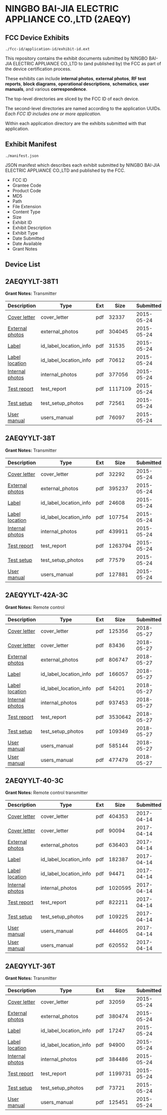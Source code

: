 # NINGBO BAI-JIA ELECTRIC APPLIANCE CO.,LTD (2AEQY)
## FCC Device Exhibits

```
./fcc-id/application-id/exhibit-id.ext
```

This repository contains the exhibit documents submitted by NINGBO BAI-JIA ELECTRIC APPLIANCE CO.,LTD to (and published by) the FCC as part of the device certification process.

These exhibits can include **internal photos**, **external photos**, **RF test reports**, **block diagrams**, **operational descriptions**, **schematics**, **user manuals**, and various **correspondence**.

The top-level directories are sliced by the FCC ID of each device.

The second-level directories are named according to the application UUIDs. *Each FCC ID includes one or more application.*

Within each application directory are the exhibits submitted with that application. 

## Exhibit Manifest

```
./manifest.json
```

JSON manifest which describes each exhibit submitted by NINGBO BAI-JIA ELECTRIC APPLIANCE CO.,LTD and published by the FCC.

- FCC ID
- Grantee Code
- Product Code
- MD5
- Path
- File Extension
- Content Type
- Size
- Exhibit ID
- Exhibit Description
- Exhibit Type
- Date Submitted
- Date Available
- Grant Notes

## Device List
## 2AEQYYLT-38T1
**Grant Notes:** Transmitter

| Description | Type | Ext | Size | Submitted | Available |
| ----------- | ---- | --- | ---- | --------- | --------- |
| [Cover letter](2AEQYYLT-38T1/04e508d0919cb5fd257f89c44d2365a7/2622823.pdf) | cover_letter | pdf | 32337 | 2015-05-24 | 2015-05-24 |
| [External photos](2AEQYYLT-38T1/04e508d0919cb5fd257f89c44d2365a7/2622824.pdf) | external_photos | pdf | 304045 | 2015-05-24 | 2015-05-24 |
| [Label](2AEQYYLT-38T1/04e508d0919cb5fd257f89c44d2365a7/2622825.pdf) | id_label_location_info | pdf | 31535 | 2015-05-24 | 2015-05-24 |
| [Label location](2AEQYYLT-38T1/04e508d0919cb5fd257f89c44d2365a7/2622826.pdf) | id_label_location_info | pdf | 70612 | 2015-05-24 | 2015-05-24 |
| [Internal photos](2AEQYYLT-38T1/04e508d0919cb5fd257f89c44d2365a7/2622827.pdf) | internal_photos | pdf | 377056 | 2015-05-24 | 2015-05-24 |
| [Test report](2AEQYYLT-38T1/04e508d0919cb5fd257f89c44d2365a7/2622830.pdf) | test_report | pdf | 1117109 | 2015-05-24 | 2015-05-24 |
| [Test setup](2AEQYYLT-38T1/04e508d0919cb5fd257f89c44d2365a7/2622831.pdf) | test_setup_photos | pdf | 72561 | 2015-05-24 | 2015-05-24 |
| [User manual](2AEQYYLT-38T1/04e508d0919cb5fd257f89c44d2365a7/2622832.pdf) | users_manual | pdf | 76097 | 2015-05-24 | 2015-05-24 |
## 2AEQYYLT-38T
**Grant Notes:** Transmitter

| Description | Type | Ext | Size | Submitted | Available |
| ----------- | ---- | --- | ---- | --------- | --------- |
| [Cover letter](2AEQYYLT-38T/95482820a89c5a38e31fd11e7628a2c5/2622801.pdf) | cover_letter | pdf | 32292 | 2015-05-24 | 2015-05-24 |
| [External photos](2AEQYYLT-38T/95482820a89c5a38e31fd11e7628a2c5/2622802.pdf) | external_photos | pdf | 395237 | 2015-05-24 | 2015-05-24 |
| [Label](2AEQYYLT-38T/95482820a89c5a38e31fd11e7628a2c5/2622803.pdf) | id_label_location_info | pdf | 24608 | 2015-05-24 | 2015-05-24 |
| [Label location](2AEQYYLT-38T/95482820a89c5a38e31fd11e7628a2c5/2622804.pdf) | id_label_location_info | pdf | 107754 | 2015-05-24 | 2015-05-24 |
| [Internal photos](2AEQYYLT-38T/95482820a89c5a38e31fd11e7628a2c5/2622805.pdf) | internal_photos | pdf | 439911 | 2015-05-24 | 2015-05-24 |
| [Test report](2AEQYYLT-38T/95482820a89c5a38e31fd11e7628a2c5/2622808.pdf) | test_report | pdf | 1263794 | 2015-05-24 | 2015-05-24 |
| [Test setup](2AEQYYLT-38T/95482820a89c5a38e31fd11e7628a2c5/2622809.pdf) | test_setup_photos | pdf | 77579 | 2015-05-24 | 2015-05-24 |
| [User manual](2AEQYYLT-38T/95482820a89c5a38e31fd11e7628a2c5/2622810.pdf) | users_manual | pdf | 127881 | 2015-05-24 | 2015-05-24 |
## 2AEQYYLT-42A-3C
**Grant Notes:** Remote control

| Description | Type | Ext | Size | Submitted | Available |
| ----------- | ---- | --- | ---- | --------- | --------- |
| [Cover letter](2AEQYYLT-42A-3C/ea36d5638822cc67fe0910d93477e485/3865165.pdf) | cover_letter | pdf | 125356 | 2018-05-27 | 2018-05-27 |
| [Cover letter](2AEQYYLT-42A-3C/ea36d5638822cc67fe0910d93477e485/3865166.pdf) | cover_letter | pdf | 83436 | 2018-05-27 | 2018-05-27 |
| [External photos](2AEQYYLT-42A-3C/ea36d5638822cc67fe0910d93477e485/3865167.pdf) | external_photos | pdf | 806747 | 2018-05-27 | 2018-05-27 |
| [Label](2AEQYYLT-42A-3C/ea36d5638822cc67fe0910d93477e485/3865168.pdf) | id_label_location_info | pdf | 166057 | 2018-05-27 | 2018-05-27 |
| [Label location](2AEQYYLT-42A-3C/ea36d5638822cc67fe0910d93477e485/3865169.pdf) | id_label_location_info | pdf | 54201 | 2018-05-27 | 2018-05-27 |
| [Internal photos](2AEQYYLT-42A-3C/ea36d5638822cc67fe0910d93477e485/3865170.pdf) | internal_photos | pdf | 937453 | 2018-05-27 | 2018-05-27 |
| [Test report](2AEQYYLT-42A-3C/ea36d5638822cc67fe0910d93477e485/3865174.pdf) | test_report | pdf | 3530642 | 2018-05-27 | 2018-05-27 |
| [Test setup](2AEQYYLT-42A-3C/ea36d5638822cc67fe0910d93477e485/3865175.pdf) | test_setup_photos | pdf | 109349 | 2018-05-27 | 2018-05-27 |
| [User manual](2AEQYYLT-42A-3C/ea36d5638822cc67fe0910d93477e485/3865176.pdf) | users_manual | pdf | 585144 | 2018-05-27 | 2018-05-27 |
| [User manual](2AEQYYLT-42A-3C/ea36d5638822cc67fe0910d93477e485/3865177.pdf) | users_manual | pdf | 477479 | 2018-05-27 | 2018-05-27 |
## 2AEQYYLT-40-3C
**Grant Notes:** Remote control transmitter

| Description | Type | Ext | Size | Submitted | Available |
| ----------- | ---- | --- | ---- | --------- | --------- |
| [Cover letter](2AEQYYLT-40-3C/34a4fe1fe966614bdfc831b0fec7718c/3358557.pdf) | cover_letter | pdf | 404353 | 2017-04-14 | 2017-04-14 |
| [Cover letter](2AEQYYLT-40-3C/34a4fe1fe966614bdfc831b0fec7718c/3358558.pdf) | cover_letter | pdf | 90094 | 2017-04-14 | 2017-04-14 |
| [External photos](2AEQYYLT-40-3C/34a4fe1fe966614bdfc831b0fec7718c/3358559.pdf) | external_photos | pdf | 636403 | 2017-04-14 | 2017-04-14 |
| [Label](2AEQYYLT-40-3C/34a4fe1fe966614bdfc831b0fec7718c/3358560.pdf) | id_label_location_info | pdf | 182387 | 2017-04-14 | 2017-04-14 |
| [Label location](2AEQYYLT-40-3C/34a4fe1fe966614bdfc831b0fec7718c/3358561.pdf) | id_label_location_info | pdf | 94471 | 2017-04-14 | 2017-04-14 |
| [Internal photos](2AEQYYLT-40-3C/34a4fe1fe966614bdfc831b0fec7718c/3358562.pdf) | internal_photos | pdf | 1020595 | 2017-04-14 | 2017-04-14 |
| [Test report](2AEQYYLT-40-3C/34a4fe1fe966614bdfc831b0fec7718c/3358566.pdf) | test_report | pdf | 822211 | 2017-04-14 | 2017-04-14 |
| [Test setup](2AEQYYLT-40-3C/34a4fe1fe966614bdfc831b0fec7718c/3358567.pdf) | test_setup_photos | pdf | 109225 | 2017-04-14 | 2017-04-14 |
| [User manual](2AEQYYLT-40-3C/34a4fe1fe966614bdfc831b0fec7718c/3358582.pdf) | users_manual | pdf | 444605 | 2017-04-14 | 2017-04-14 |
| [User manual](2AEQYYLT-40-3C/34a4fe1fe966614bdfc831b0fec7718c/3358593.pdf) | users_manual | pdf | 620552 | 2017-04-14 | 2017-04-14 |
## 2AEQYYLT-36T
**Grant Notes:** Transmitter

| Description | Type | Ext | Size | Submitted | Available |
| ----------- | ---- | --- | ---- | --------- | --------- |
| [Cover letter](2AEQYYLT-36T/48a78f1c57e9c3ecf98a25752163a061/2622812.pdf) | cover_letter | pdf | 32059 | 2015-05-24 | 2015-05-24 |
| [External photos](2AEQYYLT-36T/48a78f1c57e9c3ecf98a25752163a061/2622813.pdf) | external_photos | pdf | 380474 | 2015-05-24 | 2015-05-24 |
| [Label](2AEQYYLT-36T/48a78f1c57e9c3ecf98a25752163a061/2622814.pdf) | id_label_location_info | pdf | 17247 | 2015-05-24 | 2015-05-24 |
| [Label location](2AEQYYLT-36T/48a78f1c57e9c3ecf98a25752163a061/2622815.pdf) | id_label_location_info | pdf | 94900 | 2015-05-24 | 2015-05-24 |
| [Internal photos](2AEQYYLT-36T/48a78f1c57e9c3ecf98a25752163a061/2622816.pdf) | internal_photos | pdf | 384486 | 2015-05-24 | 2015-05-24 |
| [Test report](2AEQYYLT-36T/48a78f1c57e9c3ecf98a25752163a061/2622819.pdf) | test_report | pdf | 1199731 | 2015-05-24 | 2015-05-24 |
| [Test setup](2AEQYYLT-36T/48a78f1c57e9c3ecf98a25752163a061/2622820.pdf) | test_setup_photos | pdf | 73721 | 2015-05-24 | 2015-05-24 |
| [User manual](2AEQYYLT-36T/48a78f1c57e9c3ecf98a25752163a061/2622821.pdf) | users_manual | pdf | 125451 | 2015-05-24 | 2015-05-24 |
